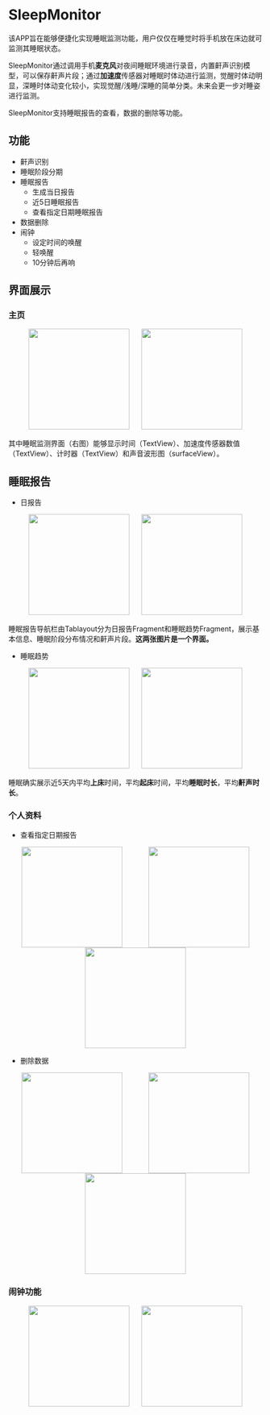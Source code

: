 # SleepMonitor

该APP旨在能够便捷化实现睡眠监测功能，用户仅仅在睡觉时将手机放在床边就可监测其睡眠状态。  

SleepMonitor通过调用手机**麦克风**对夜间睡眠环境进行录音，内置鼾声识别模型，可以保存鼾声片段；通过**加速度**传感器对睡眠时体动进行监测，觉醒时体动明显，深睡时体动变化较小，实现觉醒/浅睡/深睡的简单分类。未来会更一步对睡姿进行监测。  

SleepMonitor支持睡眠报告的查看，数据的删除等功能。

## 功能

- 鼾声识别
- 睡眠阶段分期
- 睡眠报告
  - 生成当日报告
  - 近5日睡眠报告
  - 查看指定日期睡眠报告
- 数据删除
- 闹钟
  - 设定时间的唤醒
  - 轻唤醒
  - 10分钟后再响

## 界面展示

### 主页

<center>
 <img src="./images/HomePage1.jpg" width="200" style="margin: 0 10px;">
 <img src="./images/HomePage2.jpg" width="200" style="margin: 0 10px;">
</center>

其中睡眠监测界面（右图）能够显示时间（TextView）、加速度传感器数值（TextView）、计时器（TextView）和声音波形图（surfaceView）。  

## 睡眠报告

+ 日报告

<center>
 <img src="./images/SleepReport_daily1.jpg" width="200" style="margin: 0 10px;">
 <img src="./images/SleepReport_daliy2.jpg" width="200" style="margin: 0 10px;">
</center>

睡眠报告导航栏由Tablayout分为日报告Fragment和睡眠趋势Fragment，展示基本信息、睡眠阶段分布情况和鼾声片段。**这两张图片是一个界面。**

+ 睡眠趋势

<center>
 <img src="./images/SleepReport_trend1.jpg" width="200" style="margin: 0 10px;">
 <img src="./images/SleepReport_trend2.jpg" width="200" style="margin: 0 10px;">
</center>

睡眠确实展示近5天内平均**上床**时间，平均**起床**时间，平均**睡眠时长**，平均**鼾声时长**。

### 个人资料

+ 查看指定日期报告

<div style="display: flex; flex-wrap: wrap; justify-content: space-around;">
    <img src="./images/mine1.jpg" width=200>
    <img src="./images/mine2.jpg" width=200>
    <img src="./images/mine3.jpg" width=200>
</div>

+ 删除数据

<div style="display: flex; flex-wrap: wrap; justify-content: space-around;">
    <img src="./images/mine4.jpg" width=200>
    <img src="./images/mine5.jpg" width=200>
    <img src="./images/mine6.jpg" width=200>
</div>

### 闹钟功能

<center>
 <img src="./images/AlarmClock1.jpg" width="200" style="margin: 0 10px;">
 <img src="./images/AlarmClock2.jpg" width="200" style="margin: 0 10px;">
</center>
